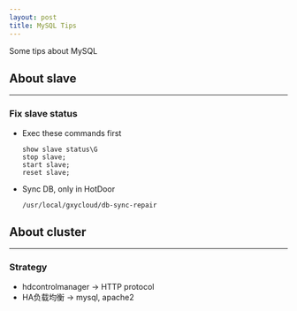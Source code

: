 ```yaml
---
layout: post
title: MySQL Tips
---
```


Some tips about  MySQL

## About slave
---
### Fix slave status
- Exec these commands first
  ```shell
  show slave status\G
  stop slave;
  start slave;
  reset slave;
  ```

- Sync DB, only in HotDoor
  ```shell
  /usr/local/gxycloud/db-sync-repair
  ```


## About cluster
---
### Strategy
- hdcontrolmanager -> HTTP protocol
- HA负载均衡 -> mysql, apache2
